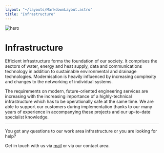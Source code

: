 ```yaml
---
layout: "~/layouts/MarkdownLayout.astro"
title: "Infrastructure"
---
```


![hero](~/assets/infrastructure.jpg)

# Infrastructure

Efficient infrastructure
forms the foundation of our society. It comprises the sectors of water,
energy and heat supply, data and communications technology in addition
to sustainable environmental and drainage technologies. Modernisation is
heavily influenced by increasing complexity and changes to the
networking of individual systems.

The requirements on modern,
future-oriented engineering services are increasing with the increasing
importance of a highly-technical infrastructure which has to be
operationally safe at the same time. We are able to support our
customers during implementation thanks to our many years of experience
in accompanying these projects and our up-to-date specialist knowledge.

---

You got any questions to our work area infrastructure or you are looking for help?

Get in touch with us via [mail](mailto:info@lehne-ing.de) or via our contact area.
